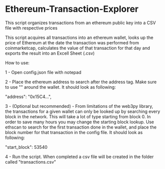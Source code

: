 # Ethereum-Transaction-Explorer
This script organizes transactions from an ethereum public key into a CSV file with respective prices


This script acquires all transactions into an ethereum wallet, looks up the price of Ethereum at the date the transaction was performed from coinmarketcap, calculates the value of that transaction for that day and exports the result into an Excell Sheet (.csv)

How to use:

 1 - Open config.json file with notepad
 
 2 - Place the ethereum address to search after the address tag. Make sure to use "" around the wallet. It should look as following:
 
  "address": "0x15C4...",
  
 3 - (Optional but recommended) - From limitations of the web3py library, the transactions for a given wallet can only be looked up by searching every block in the network. This will take a lot of type starting from block 0. In order to save many hours you may change the starting block lookup. Use ethscan to search for the first transaction done in the wallet, and place the block number for that transaction in the config file. It should look as following:
 
  "start_block": 53540
  
 4 - Run the script. When completed a csv file will be created in the folder called "transactions.csv"
 
 

